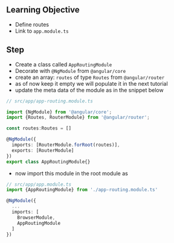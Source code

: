 ## Learning Objective
- Define routes
- Link to `app.module.ts`

## Step
- Create a class called `AppRoutingModule`
- Decorate with `@NgModule` from `@angular/core`
- create an array: `routes` of type `Routes` from `@angular/router`
- as of now keep it empty we will populate it in the next tutorial
- update the meta data of the module as in the snippet below 

```ts
// src/app/app-routing.module.ts

import {NgModule} from '@angular/core';
import {Routes, RouterModule} from '@angular/router';

const routes:Routes = []

@NgModule({
  imports: [RouterModule.forRoot(routes)],
  exports: [RouterModule]
})
export class AppRoutingModule{}
```

- now import this module in the root module as

```ts
// src/app/app.module.ts
import {AppRoutingModule} from './app-routing.module.ts'

@NgModule({
  ...
  imports: [
    BrowserModule,
    AppRoutingModule
  ]
})
```

